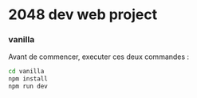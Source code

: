 # 2048 dev web project

### vanilla 

Avant de commencer, executer ces deux commandes :

```bash
cd vanilla
npm install
npm run dev
```

